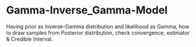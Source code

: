 # Gamma-Inverse_Gamma-Model
Having prior as Inverse-Gamma distribution and likelihood as Gamma, how to draw samples from Posterior distribution, check convergence, estimator &amp; Credible Interval.
